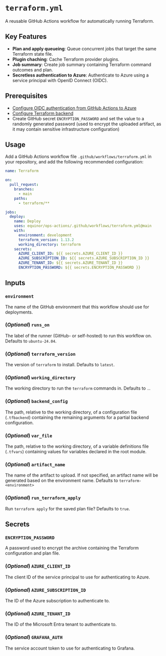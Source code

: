 # `terraform.yml`

A reusable GitHub Actions workflow for automatically running Terraform.

## Key Features

- **Plan and apply queueing**: Queue concurrent jobs that target the same Terraform state file.
- **Plugin chaching**: Cache Terraform provider plugins.
- **Job summary**: Create job summary containing Terraform command outcomes and plan.
- **Secretless authentication to Azure**: Authenticate to Azure using a service principal with OpenID Connect (OIDC).

## Prerequisites

- [Configure OIDC authentication from GitHub Actions to Azure](https://github.com/equinor/azure-github-oidc-template)
- [Configure Terraform backend](https://github.com/equinor/azure-terraform-backend-template)
- Create GitHub secret `ENCRYPTION_PASSWORD` and set the value to a randomly generated password (used to encrypt the uploaded artifact, as it may contain sensitive infrastructure configuration)

## Usage

Add a GitHub Actions workflow file `.github/workflows/terraform.yml` in your repository, and add the following recommended configuration:

```yaml
name: Terraform

on:
  pull_request:
    branches:
      - main
    paths:
      - terraform/**

jobs:
  deploy:
    name: Deploy
    uses: equinor/ops-actions/.github/workflows/terraform.yml@main
    with:
      environment: development
      terraform_version: 1.13.2
      working_directory: terraform
    secrets:
      AZURE_CLIENT_ID: ${{ secrets.AZURE_CLIENT_ID }}
      AZURE_SUBSCRIPTION_ID: ${{ secrets.AZURE_SUBSCRIPTION_ID }}
      AZURE_TENANT_ID: ${{ secrets.AZURE_TENANT_ID }}
      ENCRYPTION_PASSWORD: ${{ secrets.ENCRYPTION_PASSWORD }}

```

## Inputs

### `environment`

The name of the GitHub environment that this workflow should use for deployments.

### (*Optional*) `runs_on`

The label of the runner (GitHub- or self-hosted) to run this workflow on. Defaults to `ubuntu-24.04`.

### (*Optional*) `terraform_version`

The version of `terraform` to install. Defaults to `latest`.

### (*Optional*) `working_directory`

The working directory to run the `terraform` commands in. Defaults to `.`.

### (*Optional*) `backend_config`

The path, relative to the working directory, of a configuration file (`.tfbackend`) containing the remaining arguments for a partial backend configuration.

### (*Optional*) `var_file`

The path, relative to the working directory, of a variable definitions file (`.tfvars`) containing values for variables declared in the root module.

### (*Optional*) `artifact_name`

The name of the artifact to upload. If not specified, an artifact name will be generated based on the environment name. Defaults to `terraform-<environment>`

### (*Optional*) `run_terraform_apply`

Run `terraform apply` for the saved plan file? Defaults to `true`.

## Secrets

### `ENCRYPTION_PASSWORD`

A password used to encrypt the archive containing the Terraform configuration and plan file.

### (*Optional*) `AZURE_CLIENT_ID`

The client ID of the service principal to use for authenticating to Azure.

### (*Optional*) `AZURE_SUBSCRIPTION_ID`

The ID of the Azure subscription to authenticate to.

### (*Optional*) `AZURE_TENANT_ID`

The ID of the Microsoft Entra tenant to authenticate to.

### (*Optional*) `GRAFANA_AUTH`

The service account token to use for authenticating to Grafana.
